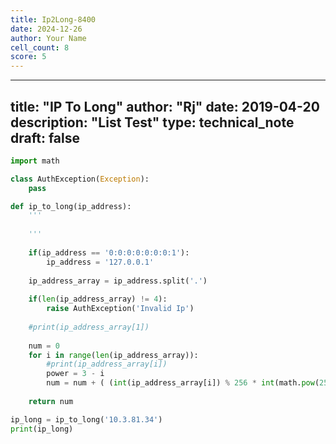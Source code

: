 ```yaml
---
title: Ip2Long-8400
date: 2024-12-26
author: Your Name
cell_count: 8
score: 5
---
```


---
title: "IP To Long"
author: "Rj"
date: 2019-04-20
description: "List Test"
type: technical_note
draft: false
---

```python
import math
```


```python
class AuthException(Exception):
    pass
```


```python
def ip_to_long(ip_address):
    '''
        
    '''
    
    if(ip_address == '0:0:0:0:0:0:0:1'):
        ip_address = '127.0.0.1'
        
    ip_address_array = ip_address.split('.')
    
    if(len(ip_address_array) != 4):    
        raise AuthException('Invalid Ip')
    
    #print(ip_address_array[1])
    
    num = 0
    for i in range(len(ip_address_array)):
        #print(ip_address_array[i])
        power = 3 - i
        num = num + ( (int(ip_address_array[i]) % 256 * int(math.pow(256, power)) ))
    
    return num
```


```python
ip_long = ip_to_long('10.3.81.34')        
print(ip_long)
```

    167989538



```python
def long_to_ip(ip):
    
    ip_address = ((ip >> 24) & 0xFF) + "." + ((ip >> 16) & 0xFF) + "." + ((ip >> 8) & 0xFF) + "." + (ip & 0xFF)
    
    return ip_address
```


```python
#ip_ = long_to_ip(int(167989538))
        
#print(ip_)
```


```python

```


---
**Score: 5**